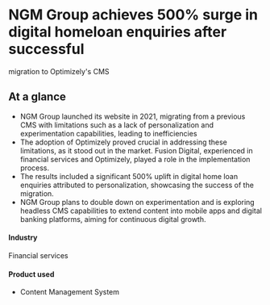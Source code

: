 # NGM Group achieves 500% surge in digital homeloan enquiries after successful

migration to Optimizely's CMS

## At a glance

- NGM Group launched its website in 2021, migrating from a previous CMS with limitations such as a lack of personalization and experimentation capabilities, leading to inefficiencies
- The adoption of Optimizely proved crucial in addressing these limitations, as it stood out in the market. Fusion Digital, experienced in financial services and Optimizely, played a role in the implementation process.
- The results included a significant 500% uplift in digital home loan enquiries attributed to personalization, showcasing the success of the migration.
- NGM Group plans to double down on experimentation and is exploring headless CMS capabilities to extend content into mobile apps and digital banking platforms, aiming for continuous digital growth.

#### Industry

Financial services

#### Product used

- Content Management System
